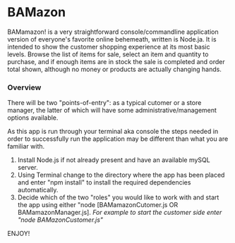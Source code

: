 # BAMazon

BAMamazon! is a very straightforward console/commandline application version of everyone's favorite online behemeath, written is Node.ja. It is intended to show the customer shopping experience at its most basic levels. Browse the list of items for sale, select an item and quantity to purchase, and if enough items are in stock the sale is completed and order total shown, although no money or products are actually changing hands.

### Overview
There will be two "points-of-entry": as a typical cutomer or a store manager, the latter of which will have some administrative/management options available.

As this app is run through your terminal aka console the steps needed in order to successfully run the application may be different than what you are familiar with.

1. Install Node.js if not already present and have an available mySQL server.
2. Using Terminal change to the directory where the app has been placed and enter "npm install" to install the required dependencies automatically.
3. Decide which of the two "roles" you would like to work with and start the app using either "node [BAMamazonCutomer.js OR BAMamazonManager.js].
_For example to start the customer side enter "node BAMazonCustomer.js"_

ENJOY!
